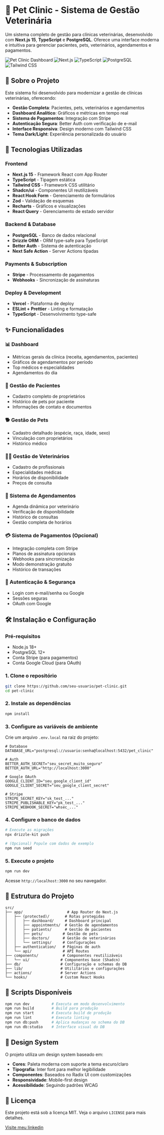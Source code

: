 # 🐾 Pet Clinic - Sistema de Gestão Veterinária

Um sistema completo de gestão para clínicas veterinárias, desenvolvido com **Next.js 15**, **TypeScript** e **PostgreSQL**. Oferece uma interface moderna e intuitiva para gerenciar pacientes, pets, veterinários, agendamentos e pagamentos.

![Pet Clinic Dashboard](https://img.shields.io/badge/Status-Em%20Desenvolvimento-yellow)
![Next.js](https://img.shields.io/badge/Next.js-15.3.3-black)
![TypeScript](https://img.shields.io/badge/TypeScript-5.0-blue)
![PostgreSQL](https://img.shields.io/badge/PostgreSQL-Database-336791)
![Tailwind CSS](https://img.shields.io/badge/Tailwind%20CSS-UI-38B2AC)

## 🎯 Sobre o Projeto

Este sistema foi desenvolvido para modernizar a gestão de clínicas veterinárias, oferecendo:

- **Gestão Completa**: Pacientes, pets, veterinários e agendamentos
- **Dashboard Analítico**: Gráficos e métricas em tempo real
- **Sistema de Pagamentos**: Integração com Stripe
- **Autenticação Segura**: Better Auth com verificação de e-mail
- **Interface Responsiva**: Design moderno com Tailwind CSS
- **Tema Dark/Light**: Experiência personalizada do usuário

## 🚀 Tecnologias Utilizadas

### Frontend

- **Next.js 15** - Framework React com App Router
- **TypeScript** - Tipagem estática
- **Tailwind CSS** - Framework CSS utilitário
- **Shadcn/ui** - Componentes UI reutilizáveis
- **React Hook Form** - Gerenciamento de formulários
- **Zod** - Validação de esquemas
- **Recharts** - Gráficos e visualizações
- **React Query** - Gerenciamento de estado servidor

### Backend & Database

- **PostgreSQL** - Banco de dados relacional
- **Drizzle ORM** - ORM type-safe para TypeScript
- **Better Auth** - Sistema de autenticação
- **Next Safe Action** - Server Actions tipadas

### Payments & Subscription

- **Stripe** - Processamento de pagamentos
- **Webhooks** - Sincronização de assinaturas

### Deploy & Development

- **Vercel** - Plataforma de deploy
- **ESLint + Prettier** - Linting e formatação
- **TypeScript** - Desenvolvimento type-safe

## ✨ Funcionalidades

### 📊 Dashboard

- Métricas gerais da clínica (receita, agendamentos, pacientes)
- Gráficos de agendamentos por período
- Top médicos e especialidades
- Agendamentos do dia

### 👥 Gestão de Pacientes

- Cadastro completo de proprietários
- Histórico de pets por paciente
- Informações de contato e documentos

### 🐕 Gestão de Pets

- Cadastro detalhado (espécie, raça, idade, sexo)
- Vinculação com proprietários
- Histórico médico

### 👨‍⚕️ Gestão de Veterinários

- Cadastro de profissionais
- Especialidades médicas
- Horários de disponibilidade
- Preços de consulta

### 📅 Sistema de Agendamentos

- Agenda dinâmica por veterinário
- Verificação de disponibilidade
- Histórico de consultas
- Gestão completa de horários

### 💳 Sistema de Pagamentos (Opcional)

- Integração completa com Stripe
- Planos de assinatura opcionais
- Webhooks para sincronização
- Modo demonstração gratuito
- Histórico de transações

### 🔐 Autenticação & Segurança

- Login com e-mail/senha ou Google
- Sessões seguras
- OAuth com Google

## 🛠️ Instalação e Configuração

### Pré-requisitos

- Node.js 18+
- PostgreSQL 12+
- Conta Stripe (para pagamentos)
- Conta Google Cloud (para OAuth)

### 1. Clone o repositório

```bash
git clone https://github.com/seu-usuario/pet-clinic.git
cd pet-clinic
```

### 2. Instale as dependências

```bash
npm install
```

### 3. Configure as variáveis de ambiente

Crie um arquivo `.env.local` na raiz do projeto:

```env
# Database
DATABASE_URL="postgresql://usuario:senha@localhost:5432/pet_clinic"

# Auth
BETTER_AUTH_SECRET="seu_secret_muito_seguro"
BETTER_AUTH_URL="http://localhost:3000"

# Google OAuth
GOOGLE_CLIENT_ID="seu_google_client_id"
GOOGLE_CLIENT_SECRET="seu_google_client_secret"

# Stripe
STRIPE_SECRET_KEY="sk_test_..."
STRIPE_PUBLISHABLE_KEY="pk_test_..."
STRIPE_WEBHOOK_SECRET="whsec_..."
```

### 4. Configure o banco de dados

```bash
# Execute as migrações
npx drizzle-kit push

# (Opcional) Popule com dados de exemplo
npm run seed
```

### 5. Execute o projeto

```bash
npm run dev
```

Acesse `http://localhost:3000` no seu navegador.

## 📁 Estrutura do Projeto

```
src/
├── app/                    # App Router do Next.js
│   ├── (protected)/       # Rotas protegidas
│   │   ├── dashboard/     # Dashboard principal
│   │   ├── appointments/  # Gestão de agendamentos
│   │   ├── patients/      # Gestão de pacientes
│   │   ├── pets/         # Gestão de pets
│   │   ├── doctors/      # Gestão de veterinários
│   │   └── settings/     # Configurações
│   ├── authentication/   # Páginas de auth
│   └── api/              # API Routes
├── components/           # Componentes reutilizáveis
│   └── ui/              # Componentes base (Shadcn)
├── db/                  # Configuração e schemas do DB
├── lib/                 # Utilitários e configurações
├── actions/             # Server Actions
└── hooks/               # Custom React Hooks
```

## 🚦 Scripts Disponíveis

```bash
npm run dev          # Executa em modo desenvolvimento
npm run build        # Build para produção
npm run start        # Executa build de produção
npm run lint         # Executa linting
npm run db:push      # Aplica mudanças no schema do DB
npm run db:studio    # Interface visual do DB
```

## 🎨 Design System

O projeto utiliza um design system baseado em:

- **Cores**: Paleta moderna com suporte a tema escuro/claro
- **Tipografia**: Inter font para melhor legibilidade
- **Componentes**: Baseados no Radix UI com customizações
- **Responsividade**: Mobile-first design
- **Acessibilidade**: Seguindo padrões WCAG

## 📄 Licença

Este projeto está sob a licença MIT. Veja o arquivo `LICENSE` para mais detalhes.

[Visite meu linkedin](https://www.linkedin.com/in/michelenink/)
